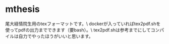 # mthesis
尾大経情院生用のtexフォーマットです。\\
dockerが入っていればtex2pdf.shを使ってpdfの出力までできます（要bash）。\\
tex2pdf.shは参考までにしてコンパイルは自力でやったほうがいいと思います。
